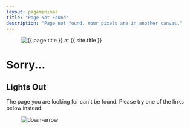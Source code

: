 ```yaml
---
layout: pageminimal
title: "Page Not Found"
description: "Page not found. Your pixels are in another canvas."
---  
```

<figure>
<img src="{{ site.url }}/images/hmfaysal-404.jpg" alt="{{ page.title }} at {{ site.title }}">
</figure>
<div class="text-center">
<h1>Sorry...</h1>
<h2>Lights Out</h2>
<p>The page you are looking for can't be found.
Please try one of the links below instead.</p>
</div>
<figure>
<img src="{{ site.url }}/images/bg-arrow.png" alt="down-arrow">
</figure>

